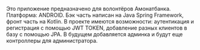 Это приложение предназначено для волонтёров Амонатбанка.
Платформа: ANDROID.
Бэк часть написан на Java Spring Framework, фронт часть на Kotlin.
В проекте имеются возможности: аутентикация и регистрация с помощью JWT TOKEN, добавление разных клиентов в базу с помощью JPA.
В будущем добавляется админка и будут еще контроллеры для администратора.
